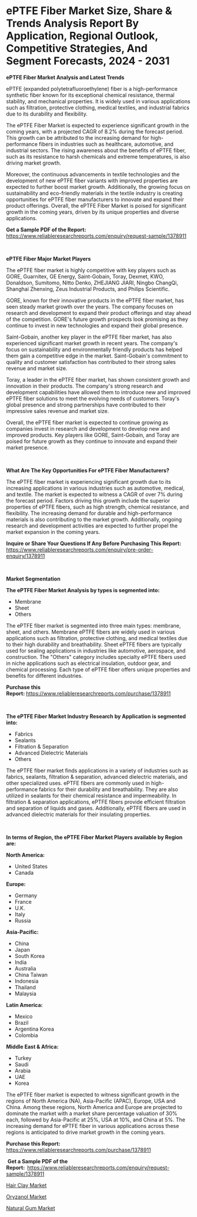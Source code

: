 <p><h1>ePTFE Fiber Market Size, Share & Trends Analysis Report By Application, Regional Outlook, Competitive Strategies, And Segment Forecasts, 2024 - 2031</h1></p><p><strong>ePTFE Fiber Market Analysis and Latest Trends</strong></p>
<p><p>ePTFE (expanded polytetrafluoroethylene) fiber is a high-performance synthetic fiber known for its exceptional chemical resistance, thermal stability, and mechanical properties. It is widely used in various applications such as filtration, protective clothing, medical textiles, and industrial fabrics due to its durability and flexibility.</p><p>The ePTFE Fiber Market is expected to experience significant growth in the coming years, with a projected CAGR of 8.2% during the forecast period. This growth can be attributed to the increasing demand for high-performance fibers in industries such as healthcare, automotive, and industrial sectors. The rising awareness about the benefits of ePTFE fiber, such as its resistance to harsh chemicals and extreme temperatures, is also driving market growth.</p><p>Moreover, the continuous advancements in textile technologies and the development of new ePTFE fiber variants with improved properties are expected to further boost market growth. Additionally, the growing focus on sustainability and eco-friendly materials in the textile industry is creating opportunities for ePTFE fiber manufacturers to innovate and expand their product offerings. Overall, the ePTFE Fiber Market is poised for significant growth in the coming years, driven by its unique properties and diverse applications.</p></p>
<p><strong>Get a Sample PDF of the Report:&nbsp;</strong> <a href="https://www.reliableresearchreports.com/enquiry/request-sample/1378911">https://www.reliableresearchreports.com/enquiry/request-sample/1378911</a></p>
<p>&nbsp;</p>
<p><strong>ePTFE Fiber Major Market Players</strong></p>
<p><p>The ePTFE fiber market is highly competitive with key players such as GORE, Guarnitex, GE Energy, Saint-Gobain, Toray, Dexmet, KWO, Donaldson, Sumitomo, Nitto Denko, ZHEJIANG JIARI, Ningbo ChangQi, Shanghai Zhenxing, Zeus Industrial Products, and Philips Scientific. </p><p>GORE, known for their innovative products in the ePTFE fiber market, has seen steady market growth over the years. The company focuses on research and development to expand their product offerings and stay ahead of the competition. GORE's future growth prospects look promising as they continue to invest in new technologies and expand their global presence.</p><p>Saint-Gobain, another key player in the ePTFE fiber market, has also experienced significant market growth in recent years. The company's focus on sustainability and environmentally friendly products has helped them gain a competitive edge in the market. Saint-Gobain's commitment to quality and customer satisfaction has contributed to their strong sales revenue and market size.</p><p>Toray, a leader in the ePTFE fiber market, has shown consistent growth and innovation in their products. The company's strong research and development capabilities have allowed them to introduce new and improved ePTFE fiber solutions to meet the evolving needs of customers. Toray's global presence and strong partnerships have contributed to their impressive sales revenue and market size.</p><p>Overall, the ePTFE fiber market is expected to continue growing as companies invest in research and development to develop new and improved products. Key players like GORE, Saint-Gobain, and Toray are poised for future growth as they continue to innovate and expand their market presence.</p></p>
<p>&nbsp;</p>
<p><strong>What Are The Key Opportunities For ePTFE Fiber Manufacturers?</strong></p>
<p><p>The ePTFE fiber market is experiencing significant growth due to its increasing applications in various industries such as automotive, medical, and textile. The market is expected to witness a CAGR of over 7% during the forecast period. Factors driving this growth include the superior properties of ePTFE fibers, such as high strength, chemical resistance, and flexibility. The increasing demand for durable and high-performance materials is also contributing to the market growth. Additionally, ongoing research and development activities are expected to further propel the market expansion in the coming years.</p></p>
<p><strong>Inquire or Share Your Questions If Any Before Purchasing This Report:</strong> <a href="https://www.reliableresearchreports.com/enquiry/pre-order-enquiry/1378911">https://www.reliableresearchreports.com/enquiry/pre-order-enquiry/1378911</a></p>
<p>&nbsp;</p>
<p><strong>Market Segmentation</strong></p>
<p><strong>The ePTFE Fiber Market Analysis by types is segmented into:</strong></p>
<p><ul><li>Membrane</li><li>Sheet</li><li>Others</li></ul></p>
<p><p>The ePTFE fiber market is segmented into three main types: membrane, sheet, and others. Membrane ePTFE fibers are widely used in various applications such as filtration, protective clothing, and medical textiles due to their high durability and breathability. Sheet ePTFE fibers are typically used for sealing applications in industries like automotive, aerospace, and construction. The "Others" category includes specialty ePTFE fibers used in niche applications such as electrical insulation, outdoor gear, and chemical processing. Each type of ePTFE fiber offers unique properties and benefits for different industries.</p></p>
<p><strong>Purchase this Report:&nbsp;</strong><a href="https://www.reliableresearchreports.com/purchase/1378911">https://www.reliableresearchreports.com/purchase/1378911</a></p>
<p>&nbsp;</p>
<p><strong>The ePTFE Fiber Market Industry Research by Application is segmented into:</strong></p>
<p><ul><li>Fabrics</li><li>Sealants</li><li>Filtration & Separation</li><li>Advanced Dielectric Materials</li><li>Others</li></ul></p>
<p><p>The ePTFE fiber market finds applications in a variety of industries such as fabrics, sealants, filtration & separation, advanced dielectric materials, and other specialized uses. ePTFE fibers are commonly used in high-performance fabrics for their durability and breathability. They are also utilized in sealants for their chemical resistance and impermeability. In filtration & separation applications, ePTFE fibers provide efficient filtration and separation of liquids and gases. Additionally, ePTFE fibers are used in advanced dielectric materials for their insulating properties.</p></p>
<p>&nbsp;</p>
<p><strong>In terms of Region, the ePTFE Fiber Market Players available by Region are:</strong></p>
<p>
    <p> <strong> North America: </strong>
        <ul>
            <li>United States</li>
            <li>Canada</li>
        </ul>
        </p> 
    <p> <strong> Europe: </strong>
        <ul>
            <li>Germany</li>
            <li>France</li>
            <li>U.K.</li>
            <li>Italy</li>
            <li>Russia</li>
        </ul>
        </p> 
    <p> <strong> Asia-Pacific: </strong>
        <ul>
            <li>China</li>
            <li>Japan</li>
            <li>South Korea</li>
            <li>India</li>
            <li>Australia</li>
            <li>China Taiwan</li>
            <li>Indonesia</li>
            <li>Thailand</li>
            <li>Malaysia</li>
        </ul>
        </p> 
    <p> <strong> Latin America: </strong>
        <ul>
            <li>Mexico</li>
            <li>Brazil</li>
            <li>Argentina Korea</li>
            <li>Colombia</li>
        </ul>
        </p> 
    <p> <strong> Middle East & Africa: </strong>
        <ul>
            <li>Turkey</li>
            <li>Saudi</li>
            <li>Arabia</li>
            <li>UAE</li>
            <li>Korea</li>
        </ul>
    </p>
    </p>
<p><p>The ePTFE fiber market is expected to witness significant growth in the regions of North America (NA), Asia-Pacific (APAC), Europe, USA and China. Among these regions, North America and Europe are projected to dominate the market with a market share percentage valuation of 30% each, followed by Asia-Pacific at 25%, USA at 10%, and China at 5%. The increasing demand for ePTFE fiber in various applications across these regions is anticipated to drive market growth in the coming years.</p></p>
<p><strong>Purchase this Report: </strong><a href="https://www.reliableresearchreports.com/purchase/1378911">https://www.reliableresearchreports.com/purchase/1378911</a></p>
<p>&nbsp;<strong>Get a Sample PDF of the Report:&nbsp;&nbsp;</strong><a href="https://www.reliableresearchreports.com/enquiry/request-sample/1378911">https://www.reliableresearchreports.com/enquiry/request-sample/1378911</a></p>
<p><strong></strong></p>
<p><p><a href="https://github.com/GroverBarry/Market-Research-Report-List-4/blob/main/hair-clay-market.md">Hair Clay Market</a></p><p><a href="https://github.com/johnbach50/Market-Research-Report-List-2/blob/main/oryzanol-market.md">Oryzanol Market</a></p><p><a href="https://github.com/lylyparadise/Market-Research-Report-List-2/blob/main/natural-gum-market.md">Natural Gum Market</a></p></p>